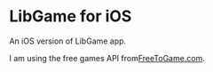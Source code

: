 # **LibGame for iOS**

An iOS version of LibGame app.

I am using the free games API from[FreeToGame.com](https://www.freetogame.com/api-doc).
